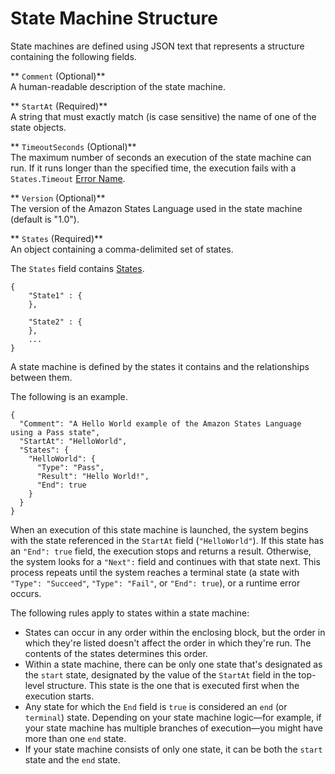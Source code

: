 # State Machine Structure<a name="amazon-states-language-state-machine-structure"></a>

State machines are defined using JSON text that represents a structure containing the following fields\.

** `Comment` \(Optional\)**  
A human\-readable description of the state machine\.

** `StartAt` \(Required\)**  
A string that must exactly match \(is case sensitive\) the name of one of the state objects\.

** `TimeoutSeconds` \(Optional\)**  
The maximum number of seconds an execution of the state machine can run\. If it runs longer than the specified time, the execution fails with a `States.Timeout` [Error Name](amazon-states-language-errors.md#amazon-states-language-error-names)\.

** `Version` \(Optional\)**  
The version of the Amazon States Language used in the state machine \(default is "1\.0"\)\.

** `States` \(Required\)**  
An object containing a comma\-delimited set of states\.

The `States` field contains [States](amazon-states-language-states.md)\.

```
{
    "State1" : {
    },

    "State2" : {
    },
    ...
}
```

A state machine is defined by the states it contains and the relationships between them\.

The following is an example\.

```
{
  "Comment": "A Hello World example of the Amazon States Language using a Pass state",
  "StartAt": "HelloWorld",
  "States": {
    "HelloWorld": {
      "Type": "Pass",
      "Result": "Hello World!",
      "End": true
    }
  }
}
```

When an execution of this state machine is launched, the system begins with the state referenced in the `StartAt` field \(`"HelloWorld"`\)\. If this state has an `"End": true` field, the execution stops and returns a result\. Otherwise, the system looks for a `"Next":` field and continues with that state next\. This process repeats until the system reaches a terminal state \(a state with `"Type": "Succeed"`, `"Type": "Fail"`, or `"End": true`\), or a runtime error occurs\.

The following rules apply to states within a state machine:
+ States can occur in any order within the enclosing block, but the order in which they're listed doesn't affect the order in which they're run\. The contents of the states determines this order\.
+ Within a state machine, there can be only one state that's designated as the `start` state, designated by the value of the `StartAt` field in the top\-level structure\. This state is the one that is executed first when the execution starts\.
+ Any state for which the `End` field is `true` is considered an `end` \(or `terminal`\) state\. Depending on your state machine logic—for example, if your state machine has multiple branches of execution—you might have more than one `end` state\.
+ If your state machine consists of only one state, it can be both the `start` state and the `end` state\.